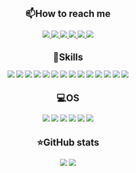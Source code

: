 <!--
https://dev.to/envoy_/150-badges-for-github-pnk
https://home.aveek.io/GitHub-Profile-Badges/ 
-->
<h2 align="center">📫How to reach me</h1>

<p align="center">
    <a href="mailto:maxsergeev39+gh@gmail.com">
        <img src="https://img.shields.io/badge/Gmail-D14836?style=for-the-badge&logo=gmail&logoColor=white"/>
    </a>
    <a href="https://t.me/LagrangeH">
        <img src="https://img.shields.io/badge/Telegram-2CA5E0?style=for-the-badge&logo=telegram&logoColor=white"/>
    </a>
    <a href="https://vk.com/amnitr">
        <img src="https://img.shields.io/badge/вконтакте-%232E87FB.svg?&style=for-the-badge&logo=vk&logoColor=white"/>
    </a>
    <a href="https://stackoverflow.com/users/16177236/lagrange">
        <img src="https://img.shields.io/badge/Stack_Overflow-FE7A16?style=for-the-badge&logo=stack-overflow&logoColor=white"/>
    </a>
    <a href="https://www.linkedin.com/in/maxim-s-9b6936247/">
        <img src="https://img.shields.io/badge/LinkedIn-0077B5?style=for-the-badge&logo=linkedin&logoColor=white"/>
    </a>
    <a href="https://discordapp.com/users/Lagrange#4065">
        <img src="https://img.shields.io/badge/Discord-7289DA?style=for-the-badge&logo=discord&logoColor=white"/>
    </a>
<!--
<a href="">
    <img src=""/>
</a>
-->
</p>

<h2 align="center">🚀Skills</h2>
<p align="center">
    <img src="https://img.shields.io/badge/Python-3776AB?style=for-the-badge&logo=python&logoColor=white"/>
    <img src="https://img.shields.io/badge/GIT-E44C30?style=for-the-badge&logo=git&logoColor=white"/>
    <img src="https://img.shields.io/badge/HTML-239120?style=for-the-badge&logo=html5&logoColor=white"/>
    <img src="https://img.shields.io/badge/CSS-239120?&style=for-the-badge&logo=css3&logoColor=white"/>
    <img src="https://img.shields.io/badge/Markdown-000000?style=for-the-badge&logo=markdown&logoColor=white"/>
    <img src="https://img.shields.io/badge/SQLite-07405E?style=for-the-badge&logo=sqlite&logoColor=white"/>
    <img src="https://img.shields.io/badge/Jupyter-F37626.svg?style=for-the-badge&logo=Jupyter&logoColor=white"/>
    <img src="https://img.shields.io/badge/PyCharm-000000.svg?&style=for-the-badge&logo=PyCharm&logoColor=white"/>
    <img src="https://img.shields.io/badge/replit-667881?style=for-the-badge&logo=replit&logoColor=white"/>
    <img src="https://img.shields.io/badge/Visual_Studio_Code-0078D4?style=for-the-badge&logo=visual%20studio%20code&logoColor=white"/>
    <img src="https://img.shields.io/badge/GNU%20Bash-4EAA25?style=for-the-badge&logo=GNU%20Bash&logoColor=white"/>
    <img src="https://img.shields.io/badge/tmux-1BB91F?style=for-the-badge&logo=tmux&logoColor=white"/>
    <img src="https://img.shields.io/badge/windows%20terminal-4D4D4D?style=for-the-badge&logo=windows%20terminal&logoColor=white"/>
    <img src="https://img.shields.io/badge/Notion-000000?style=for-the-badge&logo=notion&logoColor=white"/>
    
<!--
<img src=""/>
-->
</p>
<h2 align="center">💻OS</h2>
<p align="center">
    <img src="https://img.shields.io/badge/Windows-0078D6?style=for-the-badge&logo=windows&logoColor=white"/>
    <img src="https://img.shields.io/badge/Kali_Linux-557C94?style=for-the-badge&logo=kali-linux&logoColor=white"/>
    <img src="https://img.shields.io/badge/Ubuntu-E95420?style=for-the-badge&logo=ubuntu&logoColor=white"/>
    <img src="https://img.shields.io/badge/Elementary%20OS-64BAFF?style=for-the-badge&logo=elementary&logoColor=white"/>
    <img src="https://img.shields.io/badge/Pop!_OS-48B9C7?style=for-the-badge&logo=Pop!_OS&logoColor=white"/>
    <img src="https://img.shields.io/badge/Zorin%20OS-0CC1F3?style=for-the-badge&logo=zorin&logoColor=white"/>
</p>

<h2 align="center">⭐GitHub stats</h2>
<p align="center">
    <img src="https://streak-stats.demolab.com?user=LagrangeH&theme=react&hide_border=true&border_radius=20&mode=weekly"/>
    <img src="https://github-readme-stats.vercel.app/api?username=LagrangeH&theme=react&border_radius=20&hide_border=true"/>
</p>

